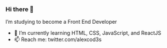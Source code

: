 ### Hi there 👋

I’m studying to become a Front End Developer 

- 🌱 I’m currently learning HTML, CSS, JavaScript, and ReactJS
- 📫 Reach me: twitter.com/alexcod3s

<!--
**alextrieu/alextrieu** is a ✨ _special_ ✨ repository because its `README.md` (this file) appears on your GitHub profile.

Here are some ideas to get you started:

- 🔭 I’m currently working on ...
- 🌱 I’m currently learning ...
- 👯 I’m looking to collaborate on ...
- 🤔 I’m looking for help with ...
- 💬 Ask me about ...
- 📫 How to reach me: ...
- 😄 Pronouns: ...
- ⚡ Fun fact: ...
-->
